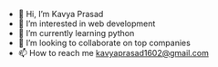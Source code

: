 - 👋 Hi, I’m Kavya Prasad
- 👀 I’m interested in web development
- 🌱 I’m currently learning python
- 💞️ I’m looking to collaborate on top companies
- 📫 How to reach me kavyaprasad1602@gmail.com

<!---
Kavyaprasad1602/Kavyaprasad1602 is a ✨ special ✨ repository because its `README.md` (this file) appears on your GitHub profile.
You can click the Preview link to take a look at your changes.
--->
